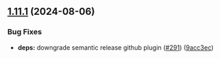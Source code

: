 ## [1.11.1](https://github.com/ExpediaGroup/spec-transformer/compare/v1.11.0...v1.11.1) (2024-08-06)

### Bug Fixes

* **deps:** downgrade semantic release github plugin ([#291](https://github.com/ExpediaGroup/spec-transformer/issues/291)) ([9acc3ec](https://github.com/ExpediaGroup/spec-transformer/commit/9acc3eccb60bf185699e79a3d543fe00a53cce04))
